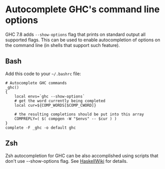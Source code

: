 # Autocomplete GHC's command line options


GHC 7.8 adds `--show-options` flag that prints on standard output all supported flags. This can be used to enable autocompletion of options on the command line (in shells that support such feature).

## Bash


Add this code to your `~/.bashrc` file:

```wiki
# Autocomplete GHC commands
_ghc()
{
    local envs=`ghc --show-options`
    # get the word currently being completed
    local cur=${COMP_WORDS[$COMP_CWORD]}
 
    # the resulting completions should be put into this array
    COMPREPLY=( $( compgen -W "$envs" -- $cur ) )
}
complete -F _ghc -o default ghc
```

## Zsh


Zsh autocompletion for GHC can be also accomplished using scripts that don't use --show-options flag. See [HaskellWiki](http://www.haskell.org/haskellwiki/Zsh) for details.

